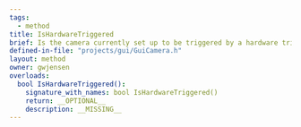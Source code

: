 ```yaml
---
tags:
  - method
title: IsHardwareTriggered
brief: Is the camera currently set up to be triggered by a hardware trigger ( i.e. a TTL pulse )?
defined-in-file: "projects/gui/GuiCamera.h"
layout: method
owner: gwjensen
overloads:
  bool IsHardwareTriggered():
    signature_with_names: bool IsHardwareTriggered()
    return: __OPTIONAL__
    description: __MISSING__
---
```

